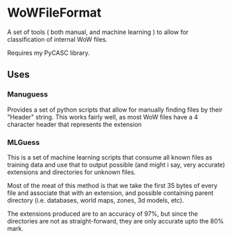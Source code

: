 # WoWFileFormat
A set of tools ( both manual, and machine learning ) to allow for classification of internal WoW files.

Requires my PyCASC library.

## Uses

### Manuguess 

Provides a set of python scripts that allow for manually finding files by their "Header" string. This works fairly well, as most WoW files have a 4 character header that represents the extension

### MLGuess

This is a set of machine learning scripts that consume all known files as training data and use that to output possible (and might i say, very accurate) extensions and directories for unknown files.

Most of the meat of this method is that we take the first 35 bytes of every file and associate that with an extension, and possible containing parent directory (i.e. databases, world maps, zones, 3d models, etc).

The extensions produced are to an accuracy of 97%, but since the directories are not as straight-forward, they are only accurate upto the 80% mark.
